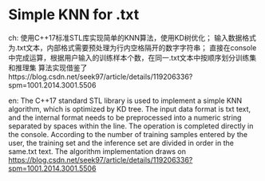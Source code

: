 # Simple KNN for .txt
ch:
使用C++17标准STL库实现简单的KNN算法，使用KD树优化；
输入数据格式为.txt文本，内部格式需要预处理为行内空格隔开的数字字符串；
直接在console中完成运算，根据用户输入的训练样本个数，在同一.txt文本中按顺序划分训练集和推理集
算法实现借鉴了https://blog.csdn.net/seek97/article/details/119206336?spm=1001.2014.3001.5506

en:
The C++17 standard STL library is used to implement a simple KNN algorithm, which is optimized by KD tree. 
The input data format is txt text, and the internal format needs to be preprocessed into a numeric string separated by spaces within the line. 
The operation is completed directly in the console. According to the number of training samples entered by the user, the training set and the inference set are divided in order in the same.txt text.
The algorithm implementation draws on https://blog.csdn.net/seek97/article/details/119206336?spm=1001.2014.3001.5506
